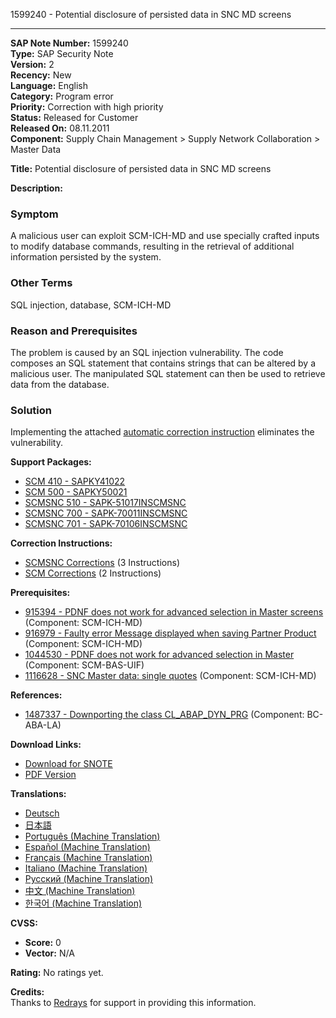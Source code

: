1599240 - Potential disclosure of persisted data in SNC MD screens

---

**SAP Note Number:** 1599240  
**Type:** SAP Security Note  
**Version:** 2  
**Recency:** New  
**Language:** English  
**Category:** Program error  
**Priority:** Correction with high priority  
**Status:** Released for Customer  
**Released On:** 08.11.2011  
**Component:** Supply Chain Management > Supply Network Collaboration > Master Data  

**Title:** Potential disclosure of persisted data in SNC MD screens

**Description:**

### Symptom
A malicious user can exploit SCM-ICH-MD and use specially crafted inputs to modify database commands, resulting in the retrieval of additional information persisted by the system.

### Other Terms
SQL injection, database, SCM-ICH-MD

### Reason and Prerequisites
The problem is caused by an SQL injection vulnerability. The code composes an SQL statement that contains strings that can be altered by a malicious user. The manipulated SQL statement can then be used to retrieve data from the database.

### Solution
Implementing the attached [automatic correction instruction](https://me.sap.com/corrins/0001599240/1646) eliminates the vulnerability.

**Support Packages:**
- [SCM 410 - SAPKY41022](https://me.sap.com/supportpackage/SAPKY41022)
- [SCM 500 - SAPKY50021](https://me.sap.com/supportpackage/SAPKY50021)
- [SCMSNC 510 - SAPK-51017INSCMSNC](https://me.sap.com/supportpackage/SAPK-51017INSCMSNC)
- [SCMSNC 700 - SAPK-70011INSCMSNC](https://me.sap.com/supportpackage/SAPK-70011INSCMSNC)
- [SCMSNC 701 - SAPK-70106INSCMSNC](https://me.sap.com/supportpackage/SAPK-70106INSCMSNC)

**Correction Instructions:**
- [SCMSNC Corrections](https://me.sap.com/corrins/0001599240/1646) (3 Instructions)
- [SCM Corrections](https://me.sap.com/corrins/0001599240/418) (2 Instructions)

**Prerequisites:**
- [915394 - PDNF does not work for advanced selection in Master screens](https://me.sap.com/notes/915394) (Component: SCM-ICH-MD)
- [916979 - Faulty error Message displayed when saving Partner Product](https://me.sap.com/notes/916979) (Component: SCM-ICH-MD)
- [1044530 - PDNF does not work for advanced selection in Master](https://me.sap.com/notes/1044530) (Component: SCM-BAS-UIF)
- [1116628 - SNC Master data: single quotes](https://me.sap.com/notes/1116628) (Component: SCM-ICH-MD)

**References:**
- [1487337 - Downporting the class CL_ABAP_DYN_PRG](https://me.sap.com/notes/1487337) (Component: BC-ABA-LA)

**Download Links:**
- [Download for SNOTE](https://notesdownloads.sap.com/note/0040000009494672017)
- [PDF Version](https://userapps.support.sap.com/sap/support/sfm/notes/print/0001599240?language=en-US&token=8E787DD182662FE13FE834753FF06F2D)

**Translations:**
- [Deutsch](https://me.sap.com/notes/0001599240/D)
- [日本語](https://me.sap.com/notes/0001599240/J)
- [Português (Machine Translation)](https://me.sap.com/notes/0001599240/P)
- [Español (Machine Translation)](https://me.sap.com/notes/0001599240/S)
- [Français (Machine Translation)](https://me.sap.com/notes/0001599240/F)
- [Italiano (Machine Translation)](https://me.sap.com/notes/0001599240/I)
- [Русский (Machine Translation)](https://me.sap.com/notes/0001599240/R)
- [中文 (Machine Translation)](https://me.sap.com/notes/0001599240/1)
- [한국어 (Machine Translation)](https://me.sap.com/notes/0001599240/3)

**CVSS:**
- **Score:** 0  
- **Vector:** N/A

**Rating:**
No ratings yet.

**Credits:**  
Thanks to [Redrays](https://redrays.io) for support in providing this information.